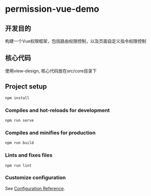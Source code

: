 # permission-vue-demo

## 开发目的

构建一个Vue权限框架，包括路由权限控制，以及页面自定义指令权限控制

## 核心代码

使用view-design, 核心代码放在src/core目录下

## Project setup
```
npm install
```

### Compiles and hot-reloads for development
```
npm run serve
```

### Compiles and minifies for production
```
npm run build
```

### Lints and fixes files
```
npm run lint
```

### Customize configuration
See [Configuration Reference](https://cli.vuejs.org/config/).
